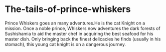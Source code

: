 # The-tails-of-prince-whiskers
Prince Whiskers goes an many adventures.He is the cat Knight on a mission.
Once a noble prince, Whiskers now adventures the dark forests of Sushishamia to aid the master chef in acquiring the best seafood for his master dish. Only bringing back the finest delicacies he finds (usually in his stomach), this young cat knight is on a dangerous journey.